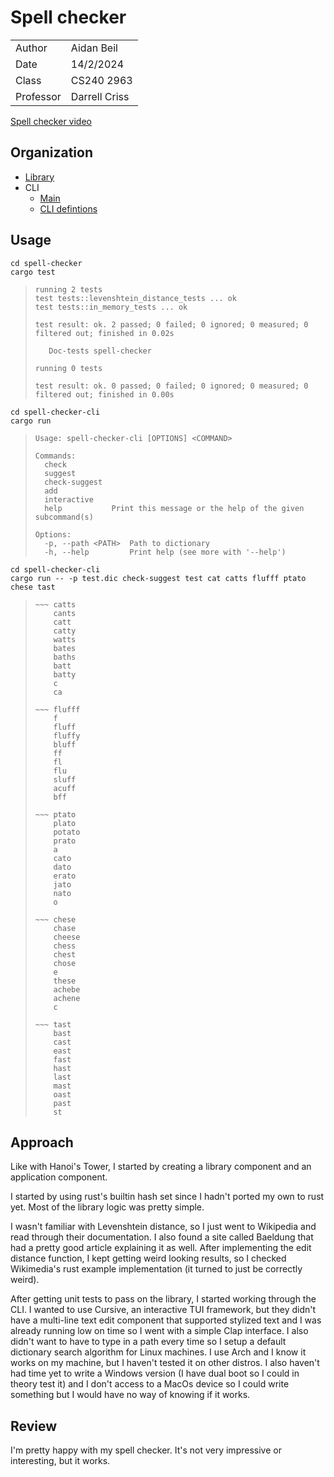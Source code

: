 # Spell checker

| | |
|-|-|
| Author | Aidan Beil |
| Date | 14/2/2024 |
| Class | CS240 2963 |
| Professor | Darrell Criss |

[Spell checker video](https://youtu.be/wyySKhGMwgY)

## Organization

- [Library](spell-checker/src/lib.rs)
- CLI
    - [Main](spell-checker-cli/src/main.rs)
    - [CLI defintions](spell-checker-cli/src/cli.rs)

## Usage

```
cd spell-checker
cargo test
```

> ```
> running 2 tests
> test tests::levenshtein_distance_tests ... ok
> test tests::in_memory_tests ... ok
> 
> test result: ok. 2 passed; 0 failed; 0 ignored; 0 measured; 0 filtered out; finished in 0.02s
> 
>    Doc-tests spell-checker
> 
> running 0 tests
> 
> test result: ok. 0 passed; 0 failed; 0 ignored; 0 measured; 0 filtered out; finished in 0.00s
> ```

```
cd spell-checker-cli
cargo run
```

> ```
> Usage: spell-checker-cli [OPTIONS] <COMMAND>
> 
> Commands:
>   check          
>   suggest        
>   check-suggest  
>   add            
>   interactive    
>   help           Print this message or the help of the given subcommand(s)
> 
> Options:
>   -p, --path <PATH>  Path to dictionary
>   -h, --help         Print help (see more with '--help')
> ```

```
cd spell-checker-cli
cargo run -- -p test.dic check-suggest test cat catts flufff ptato chese tast
```

> ```
> ~~~ catts
>     cants
>     catt
>     catty
>     watts
>     bates
>     baths
>     batt
>     batty
>     c
>     ca
> 
> ~~~ flufff
>     f
>     fluff
>     fluffy
>     bluff
>     ff
>     fl
>     flu
>     sluff
>     acuff
>     bff
> 
> ~~~ ptato
>     plato
>     potato
>     prato
>     a
>     cato
>     dato
>     erato
>     jato
>     nato
>     o
> 
> ~~~ chese
>     chase
>     cheese
>     chess
>     chest
>     chose
>     e
>     these
>     achebe
>     achene
>     c
> 
> ~~~ tast
>     bast
>     cast
>     east
>     fast
>     hast
>     last
>     mast
>     oast
>     past
>     st
> ```

## Approach

Like with Hanoi's Tower, I started by creating a library component and an application component.

I started by using rust's builtin hash set since I hadn't ported my own to rust yet. Most of the library logic was pretty simple.

I wasn't familiar with Levenshtein distance, so I just went to Wikipedia and read through their documentation. I also found a site called Baeldung that had a pretty good article explaining it as well. After implementing the edit distance function, I kept getting weird looking results, so I checked Wikimedia's rust example implementation (it turned to just be correctly weird).

After getting unit tests to pass on the library, I started working through the CLI. I wanted to use Cursive, an interactive TUI framework, but they didn't have a multi-line text edit component that supported stylized text and I was already running low on time so I went with a simple Clap interface. I also didn't want to have to type in a path every time so I setup a default dictionary search algorithm for Linux machines. I use Arch and I know it works on my machine, but I haven't tested it on other distros. I also haven't had time yet to write a Windows version (I have dual boot so I could in theory test it) and I don't access to a MacOs device so I could write something but I would have no way of knowing if it works. 

## Review

I'm pretty happy with my spell checker. It's not very impressive or interesting, but it works.
